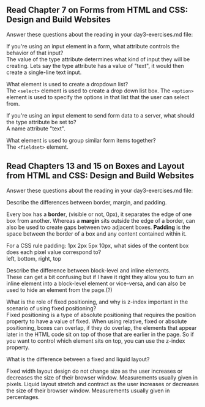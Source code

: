 ## Read Chapter 7 on Forms from HTML and CSS: Design and Build Websites
Answer these questions about the reading in your day3-exercises.md file:

If you're using an input element in a form, what attribute controls the behavior of that input?<br />
  The value of the type attribute determines what kind of input they will be creating. Lets say the type attribute has a value of "text", it would then create a single-line text input.

What element is used to create a dropdown list?<br />
The `<select>` element is used to create a drop down list box. The `<option>` element is used to specify the options in that list that the user can select from.


If you're using an input element to send form data to a server, what should the type attribute be set to?<br />
A name attribute "text".

What element is used to group similar form items together?<br />
The `<fieldset>` element.


## Read Chapters 13 and 15 on Boxes and Layout from HTML and CSS: Design and Build Websites
Answer these questions about the reading in your day3-exercises.md file:

Describe the differences between border, margin, and padding.<br />

Every box has a <strong>border</strong>, (visible or not, 0px), it separates the edge of one box from another. Whereas a <strong>margin</strong> sits outside the edge of a border, can also be used to create gaps between two adjacent boxes. <strong>Padding</strong> is the space between the border of a box and any content contained within it.

For a CSS rule padding: 1px 2px 5px 10px, what sides of the content box does each pixel value correspond to?<br />
left, bottom, right, top

Describe the difference between block-level and inline elements.<br />
These can get a bit confusing but if I have it right they allow you to turn an inline element into a block-level element or vice-versa, and can also be used to hide an element from the page.(?)  

What is the role of fixed positioning, and why is z-index important in the scenario of using fixed positioning?<br />
Fixed positioning is a type of absolute positioning that requires the position property to have a value of fixed. When using relative, fixed or absolute positioning, boxes can overlap, if they do overlap, the elements that appear later in the HTML code sit on top of those that are earlier in the page. So if you want to control which element sits on top, you can use the z-index property.

What is the difference between a fixed and liquid layout?<br />

Fixed width layout design do not change size as the user increases or decreases the size of their browser window. Measurements usually given in pixels. Liquid layout stretch and contract as the user increases or decreases the size of their browser window. Measurements usually given in percentages.
